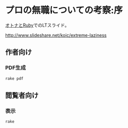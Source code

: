 # プロの無職についての考察:序

[オトナとRuby](https://toruby.doorkeeper.jp/events/30722)でのLTスライド。

http://www.slideshare.net/koic/extreme-laziness

## 作者向け

### PDF生成

```sh
rake pdf
```

## 閲覧者向け

### 表示

```sh
rake
```
